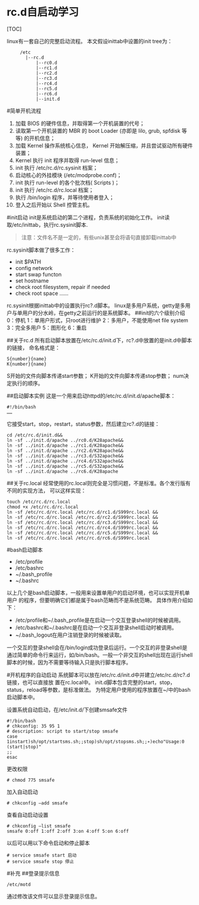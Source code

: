 rc.d自启动学习
=============
[TOC]

linux有一套自己的完整启动流程。
本文假设inittab中设置的init tree为：
    
         /etc
           |--rc.d
               |--rc0.d
               |--rc1.d
               |--rc2.d
               |--rc3.d
               |--rc4.d
               |--rc5.d
               |--rc6.d
               |--init.d

#简单开机流程
1. 加载 BIOS 的硬件信息，并取得第一个开机装置的代号；
2. 读取第一个开机装置的 MBR 的 boot Loader (亦即是 lilo, grub, spfdisk 等等)
   的开机信息；
3. 加载 Kernel 操作系统核心信息， Kernel 开始解压缩，并且尝试驱动所有硬件装置；
4. Kernel 执行 init 程序并取得 run-level 信息；
5. init 执行 /etc/rc.d/rc.sysinit 档案；
6. 启动核心的外挂模块 (/etc/modprobe.conf)；
7. init 执行 run-level 的各个批次档( Scripts )；
8. init 执行 /etc/rc.d/rc.local 档案；
9. 执行 /bin/login 程序，并等待使用者登入；
10. 登入之后开始以 Shell 控管主机。

#init启动
init是系统启动的第二个进程，负责系统的初始化工作。
init读取/etc/inittab，执行rc.sysinit脚本.
>注意：文件名不是一定的，有些unix甚至会将语句直接卸载inittab中

rc.sysinit脚本做了很多工作：

- init $PATH
- config network
- start swap functon
- set hostname
- check root filesystem, repair if needed
- check root space
……

rc.sysinit根据inittab中的设置执行rc?.d脚本。
linux是多用户系统，getty是多用户与单用户的分水岭，在getty之前运行的是系统脚本。
##init的六个级别介绍
    0：停机
    1：单用户形式，只root进行维护
    2：多用户，不能使用net file system
    3：完全多用户
    5：图形化
    6：重启

##关于rc.d
所有启动脚本放置在/etc/rc.d/init.d下，rc?.d中放置的是init.d中脚本的链接，
命名格式是：

    S{number}{name}
    K{number}{name}

S开始的文件向脚本传递start参数；
K开始的文件向脚本传递stop参数；
num决定执行的顺序。

##启动脚本实例
这是一个用来启动httpd的/etc/rc.d/init.d/apache脚本：

    #!/bin/bash
    ……

它接受start，stop，restart，status参数，然后建立rc?.d的链接：

    cd /etc/rc.d/init.d&&
    ln -sf ../init.d/apache ../rc0.d/K28apache&&
    ln -sf ../init.d/apache ../rc1.d/K28apache&&
    ln -sf ../init.d/apache ../rc2.d/K28apache&&
    ln -sf ../init.d/apache ../rc3.d/S32apache&&
    ln -sf ../init.d/apache ../rc4.d/S32apache&&
    ln -sf ../init.d/apache ../rc5.d/S32apache&&
    ln -sf ../init.d/apache ../rc6.d/K28apache

##关于rc.local
经常使用的rc.local则完全是习惯问题，不是标准。各个发行版有不同的实现方法，
可以这样实现：

    touch /etc/rc.d/rc.local
    chmod +x /etc/rc.d/rc.local
    ln -sf /etc/rc.d/rc.local /etc/rc.d/rc1.d/S999rc.local &&
    ln -sf /etc/rc.d/rc.local /etc/rc.d/rc2.d/S999rc.local &&
    ln -sf /etc/rc.d/rc.local /etc/rc.d/rc3.d/S999rc.local &&
    ln -sf /etc/rc.d/rc.local /etc/rc.d/rc4.d/S999rc.local &&
    ln -sf /etc/rc.d/rc.local /etc/rc.d/rc5.d/S999rc.local &&
    ln -sf /etc/rc.d/rc.local /etc/rc.d/rc6.d/S999rc.local

#bash启动脚本

- /etc/profile
- /etc/bashrc
- ~/.bash_profile
- ~/.bashrc

以上几个是bash启动脚本，一般用来设置单用户的启动环境，也可以实现开机单用户
的程序，但要明确它们都是属于bash范畴而不是系统范畴。
具体作用介绍如下：

- /etc/profile和~/.bash_profile是在启动一个交互登录shell的时候被调用。
- /etc/bashrc和~/.bashrc是在启动一个交互非登录shell启动时被调用。
- ~/.bash_logout在用户注销登录的时候被读取。

一个交互的登录shell会在/bin/login成功登录后运行。一个交互的非登录shell是
通过简单的命令行来运行，如/bin/bash。一般一个非交互的shell出现在运行shell
脚本的时候，因为不需要等待输入只是执行脚本程序。

#开机程序的自动启动
系统脚本可以放在/etc/rc.d/init.d中并建立/etc/rc.d/rc?.d链接，也可以直接放
置在rc.local中。
init.d脚本包含完整的start，stop，status，reload等参数，是标准做法。
为特定用户使用的程序放置在~/中的bash启动脚本中。

设置系统自动启动，在/etc/init.d/下创建smsafe文件

    #!/bin/bash
    # chkconfig: 35 95 1
    # description: script to start/stop smsafe
    case 1instart)sh/opt/startsms.sh;;stop)sh/opt/stopsms.sh;;∗)echo"Usage:0 (start|stop)"
    ;;
    esac

更改权限

    # chmod 775 smsafe
加入自动启动

    # chkconfig –add smsafe
查看自动启动设置

    # chkconfig –list smsafe
    smsafe 0:off 1:off 2:off 3:on 4:off 5:on 6:off
以后可以用以下命令启动和停止脚本

    # service smsafe start 启动
    # service smsafe stop 停止


#补充
##登录提示信息

    /etc/motd
通过修改该文件可以显示登录提示信息。